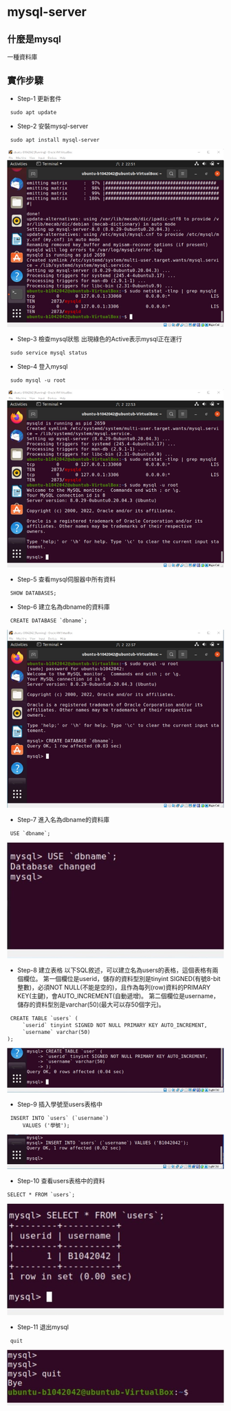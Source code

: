 # mysql-server


## 什麼是mysql
一種資料庫
## 實作步驟
- Step-1 更新套件
```
 sudo apt update 
```
- Step-2 安裝mysql-server 
```
 sudo apt install mysql-server
```
![Image](https://raw.githubusercontent.com/wucan0315/wucan0315/main/%E5%AE%89%E8%A3%9Dmysql.jpg)
- Step-3 檢查mysql狀態 
出現綠色的Active表示mysql正在運行
```
 sudo service mysql status
```
- Step-4 登入mysql 
```
 sudo mysql -u root
```
![Image](https://raw.githubusercontent.com/wucan0315/wucan0315/main/%E7%99%BB%E9%99%B8mysql%E4%BC%BA%E6%9C%8D%E5%99%A8.jpg)
- Step-5 查看mysql伺服器中所有資料 
```
 SHOW DATABASES;
``` 
- Step-6 建立名為dbname的資料庫
```
 CREATE DATABASE `dbname`;
```
![Image](https://raw.githubusercontent.com/wucan0315/wucan0315/main/%E5%BB%BA%E7%AB%8B%E8%B3%87%E6%96%99%E5%BA%AB.jpg)
- Step-7 進入名為dbname的資料庫
```
 USE `dbname`;
```
![Image](https://raw.githubusercontent.com/wucan0315/wucan0315/main/%E7%99%BB%E9%99%B8%E8%B3%87%E6%96%99%E5%BA%AB.jpg)
- Step-8 建立表格 
以下SQL敘述，可以建立名為users的表格，這個表格有兩個欄位。
第一個欄位是userid，儲存的資料型別是tinyint SIGNED(有號8-bit整數)，必須NOT NULL(不能是空的)，且作為每列(row)資料的PRIMARY KEY(主鍵)，會AUTO_INCREMENT(自動遞增)。
第二個欄位是username，儲存的資料型別是varchar(50)(最大可以存50個字元)。
```
 CREATE TABLE `users` (
     `userid` tinyint SIGNED NOT NULL PRIMARY KEY AUTO_INCREMENT,
     `username` varchar(50)
);
```
![Image](https://raw.githubusercontent.com/wucan0315/wucan0315/main/%E5%89%B5%E5%BB%BA%E8%A1%A8%E6%A0%BC.jpg)

- Step-9  插入學號至users表格中
```
 INSERT INTO `users` (`username`)
     VALUES ('學號');
```
![Image](https://raw.githubusercontent.com/wucan0315/wucan0315/main/%E5%8A%A0%E5%85%A5%E5%AD%B8%E8%99%9F%E8%87%B3%E8%A1%A8%E6%A0%BC%E4%B8%AD.jpg)

- Step-10 查看users表格中的資料
```
SELECT * FROM `users`;
```
![Image](https://raw.githubusercontent.com/wucan0315/wucan0315/main/%E6%9F%A5%E7%9C%8B%E8%A1%A8%E6%A0%BC%20.jpg)
- Step-11 退出mysql 
```
 quit
```
![Image](https://raw.githubusercontent.com/wucan0315/wucan0315/main/%E9%9B%A2%E9%96%8Bmysql.jpg)
